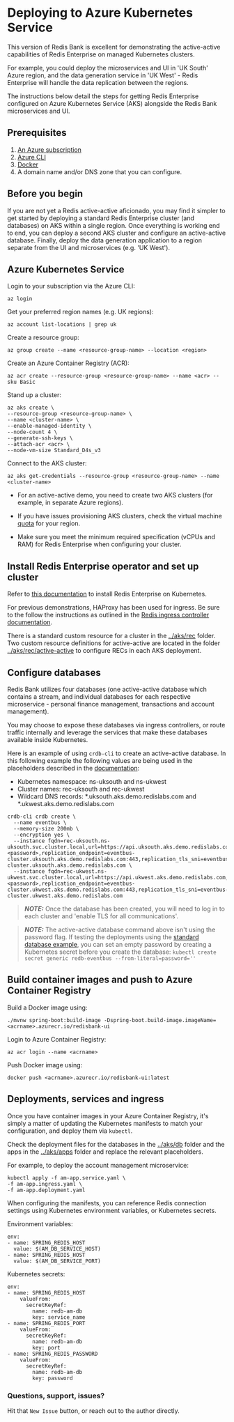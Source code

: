# Deploying to Azure Kubernetes Service

This version of Redis Bank is excellent for demonstrating the active-active capabilities of Redis Enterprise on managed Kubernetes clusters.

For example, you could deploy the microservices and UI in 'UK South' Azure region, and the data generation service in 'UK West' - Redis Enterprise will handle the data replication between the regions. 

The instructions below detail the steps for getting Redis Enterprise configured on Azure Kubernetes Service (AKS) alongside the Redis Bank microservices and UI.

## Prerequisites

1. [An Azure subscription](https://azure.microsoft.com/en-gb/pricing/purchase-options/pay-as-you-go/)
1. [Azure CLI](https://learn.microsoft.com/en-us/cli/azure/install-azure-cli)
1. [Docker](https://docs.docker.com/get-docker/)
1. A domain name and/or DNS zone that you can configure.

## Before you begin

If you are not yet a Redis active-active aficionado, you may find it simpler to get started by deploying a standard Redis Enterprise cluster (and databases) on AKS within a single region. Once everything is working end to end, you can deploy a second AKS cluster and configure an active-active database. Finally, deploy the data generation application to a region separate from the UI and microservices (e.g. 'UK West').

## Azure Kubernetes Service

Login to your subscription via the Azure CLI:

```
az login
```
Get your preferred region names (e.g. UK regions):

```
az account list-locations | grep uk
```

Create a resource group:

```
az group create --name <resource-group-name> --location <region>
```
Create an Azure Container Registry (ACR):
```
az acr create --resource-group <resource-group-name> --name <acr> --sku Basic
```
Stand up a cluster:

```
az aks create \
--resource-group <resource-group-name> \
--name <cluster-name> \
--enable-managed-identity \
--node-count 4 \
--generate-ssh-keys \
--attach-acr <acr> \
--node-vm-size Standard_D4s_v3
```
Connect to the AKS cluster:
```
az aks get-credentials --resource-group <resource-group-name> --name <cluster-name>
```

* For an active-active demo, you need to create two AKS clusters (for example, in separate Azure regions).

* If you have issues provisioning AKS clusters, check the virtual machine [quota](https://learn.microsoft.com/en-us/azure/quotas/view-quotas) for your region.

* Make sure you meet the minimum required specification (vCPUs and RAM) for Redis Enterprise when configuring your cluster.

## Install Redis Enterprise operator and set up cluster

Refer to [this documentation](https://docs.redis.com/latest/kubernetes/deployment/quick-start/) to install Redis Enterprise on Kubernetes.

For previous demonstrations, HAProxy has been used for ingress. Be sure to the follow the instructions as outlined in the [Redis ingress controller documentation](https://docs.redis.com/latest/kubernetes/re-databases/set-up-ingress-controller/).

There is a standard custom resource for a cluster in the [../aks/rec](../aks/rec) folder.  Two custom resource definitions for active-active are located in the folder [../aks/rec/active-active](../aks/rec/active-active) to configure RECs in each AKS deployment.

## Configure databases

Redis Bank utilizes four databases (one active-active database which contains a stream, and individual databases for each respective microservice - personal finance management, transactions and account management).

You may choose to expose these databases via ingress controllers, or route traffic internally and leverage the services that make these databases available inside Kubernetes.

Here is an example of using `crdb-cli` to create an active-active database. In this following example the following values are being used in the placeholders described in the [documentation](https://docs.redis.com/latest/kubernetes/active-active/create-aa-database/):

* Kubernetes namespace: ns-uksouth and ns-ukwest
* Cluster names: rec-uksouth and rec-ukwest
* Wildcard DNS records: *.uksouth.aks.demo.redislabs.com and *.ukwest.aks.demo.redislabs.com

```
crdb-cli crdb create \
  --name eventbus \
  --memory-size 200mb \
  --encryption yes \
  --instance fqdn=rec-uksouth.ns-uksouth.svc.cluster.local,url=https://api.uksouth.aks.demo.redislabs.com,username=demo@redislabs.com,password=<password>,replication_endpoint=eventbus-cluster.uksouth.aks.demo.redislabs.com:443,replication_tls_sni=eventbus-cluster.uksouth.aks.demo.redislabs.com \
  --instance fqdn=rec-ukwest.ns-ukwest.svc.cluster.local,url=https://api.ukwest.aks.demo.redislabs.com,username=demo@redislabs.com,password=<password>,replication_endpoint=eventbus-cluster.ukwest.aks.demo.redislabs.com:443,replication_tls_sni=eventbus-cluster.ukwest.aks.demo.redislabs.com

```
> **_NOTE:_**  Once the database has been created, you will need to log in to each cluster and 'enable TLS for all communications'.

> **_NOTE:_** The active-active database command above isn't using the password flag. If testing the deployments using the [standard database example](../aks/db/eventbus-db.yaml), you can set an empty password by creating a Kubernetes secret before you create the database: `kubectl create secret generic redb-eventbus --from-literal=password=''`

## Build container images and push to Azure Container Registry

Build a Docker image using:

```
./mvnw spring-boot:build-image -Dspring-boot.build-image.imageName=<acrname>.azurecr.io/redisbank-ui
```

Login to Azure Container Registry:

```
az acr login --name <acrname>
```

Push Docker image using:

```
docker push <acrname>.azurecr.io/redisbank-ui:latest
```

## Deployments, services and ingress

Once you have container images in your Azure Container Registry, it's simply a matter of updating the Kubernetes manifests to match your configuration, and deploy them via `kubectl`.

Check the deployment files for the databases in the [../aks/db](../aks/db) folder and the apps in the [../aks/apps](../aks/apps/) folder and replace the relevant placeholders.

For example, to deploy the account management microservice:

```
kubectl apply -f am-app.service.yaml \
-f am-app.ingress.yaml \
-f am-app.deployment.yaml
```

When configuring the manifests, you can reference Redis connection settings using Kubernetes environment variables, or Kubernetes secrets.

Environment variables:

```
env:
- name: SPRING_REDIS_HOST
  value: $(AM_DB_SERVICE_HOST)
- name: SPRING_REDIS_HOST
  value: $(AM_DB_SERVICE_PORT)
```

Kubernetes secrets:
```
env:
- name: SPRING_REDIS_HOST
    valueFrom:
      secretKeyRef:
        name: redb-am-db
        key: service_name
- name: SPRING_REDIS_PORT
    valueFrom:
      secretKeyRef:
        name: redb-am-db
        key: port
- name: SPRING_REDIS_PASSWORD
    valueFrom:
      secretKeyRef:
        name: redb-am-db
        key: password
```

### Questions, support, issues?
Hit that `New Issue` button, or reach out to the author directly.